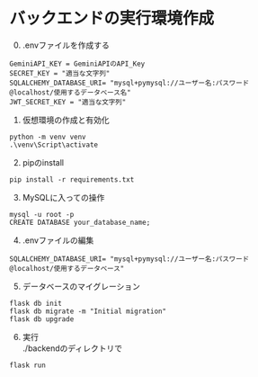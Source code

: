 # バックエンドの実行環境作成
0. .envファイルを作成する
```
GeminiAPI_KEY = GeminiAPIのAPI_Key
SECRET_KEY = "適当な文字列"
SQLALCHEMY_DATABASE_URI= "mysql+pymysql://ユーザー名:パスワード@localhost/使用するデータベース名"
JWT_SECRET_KEY = "適当な文字列"
```

1. 仮想環境の作成と有効化
```
python -m venv venv
.\venv\Script\activate
```

2. pipのinstall
```
pip install -r requirements.txt
```

3. MySQLに入っての操作
```
mysql -u root -p
CREATE DATABASE your_database_name;
```

4. .envファイルの編集
```
SQLALCHEMY_DATABASE_URI= "mysql+pymysql://ユーザー名:パスワード@localhost/使用するデータベース"
```

5. データベースのマイグレーション
```
flask db init
flask db migrate -m "Initial migration"
flask db upgrade
```

6. 実行  
./backendのディレクトリで
```
flask run
```
